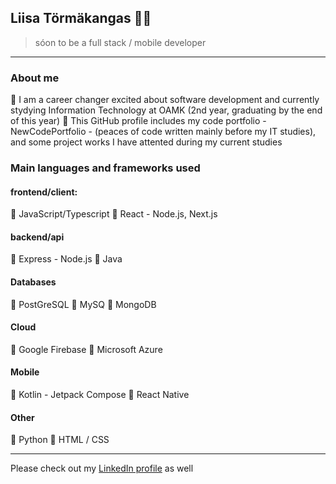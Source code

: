 ## Liisa Törmäkangas :ok_woman:
> sóon to be a full stack / mobile developer

---

### About me

🌱 I am a career changer excited about software development and currently stydying Information Technology at OAMK (2nd year, graduating by the end of this year)
🌱 This GitHub profile includes my code portfolio - NewCodePortfolio - (peaces of code written mainly before my IT studies), and some project works I have attented during my current studies

### Main languages and frameworks used
#### frontend/client:
💬 JavaScript/Typescript
💬 React - Node.js, Next.js
#### backend/api
💬 Express - Node.js
💬 Java
#### Databases
💬 PostGreSQL
💬 MySQ
💬 MongoDB
#### Cloud
💬 Google Firebase
💬 Microsoft Azure
#### Mobile
💬 Kotlin - Jetpack Compose
💬 React Native
#### Other
💬 Python
💬 HTML / CSS

---

Please check out my [LinkedIn profile](https://www.linkedin.com/in/liisa-t%C3%B6rm%C3%A4kangas-65a784239/) as well

<!--
**liisatormakangas/liisatormakangas** is a ✨ _special_ ✨ repository because its `README.md` (this file) appears on your GitHub profile.

Here are some ideas to get you started:

- 🔭 I’m currently working on ...
-  I’m currently learning ...
- 👯 I’m looking to collaborate on ...
- 🤔 I’m looking for help with ...
- 💬 Ask me about ...
- 📫 How to reach me: ...
- 😄 Pronouns: ...
- ⚡ Fun fact: ...
-->
